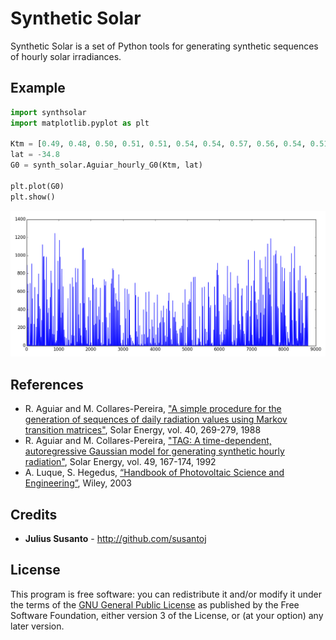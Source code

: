 Synthetic Solar
===============

Synthetic Solar is a set of Python tools for generating synthetic sequences of hourly
solar irradiances.

Example
-------

```python 
import synthsolar
import matplotlib.pyplot as plt

Ktm = [0.49, 0.48, 0.50, 0.51, 0.51, 0.54, 0.54, 0.57, 0.56, 0.54, 0.51, 0.51]
lat = -34.8
G0 = synth_solar.Aguiar_hourly_G0(Ktm, lat)

plt.plot(G0)
plt.show()
```

![screenshot of sample output](/example.png?raw=true)

References
----------

+ R. Aguiar and M. Collares-Pereira, ["A simple procedure for the generation of sequences of daily radiation values using Markov transition matrices"](http://www.sciencedirect.com/science/article/pii/0038092X88900497), Solar Energy, vol. 40, 269-279, 1988
+ R. Aguiar and M. Collares-Pereira, ["TAG: A time-dependent, autoregressive Gaussian model for generating synthetic hourly radiation"](http://www.sciencedirect.com/science/article/pii/0038092X9290068L), Solar Energy, vol. 49, 167-174, 1992
+ A. Luque, S. Hegedus, [“Handbook of Photovoltaic Science and Engineering”](http://www.wiley.com/WileyCDA/WileyTitle/productCd-0470721693.html), Wiley, 2003

Credits
-------

+ **Julius Susanto** - http://github.com/susantoj

License
-------

This program is free software: you can redistribute it and/or modify
it under the terms of the [GNU General Public License](http://www.gnu.org/copyleft/gpl.html) as published
by the Free Software Foundation, either version 3 of the License,
or (at your option) any later version.